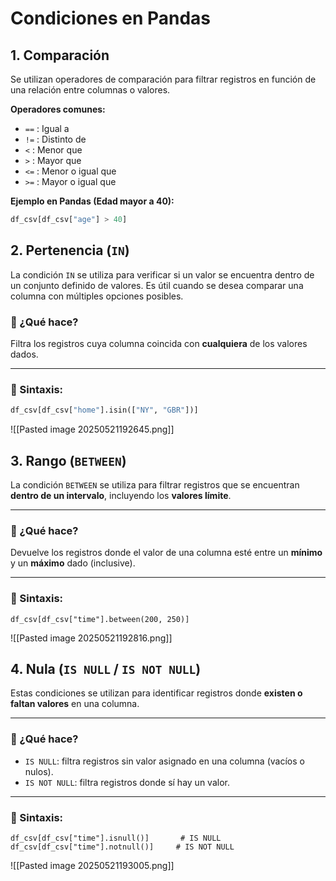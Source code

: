# Condiciones en Pandas 

## 1. Comparación

Se utilizan operadores de comparación para filtrar registros en función de una relación entre columnas o valores.

**Operadores comunes:**
- `==` : Igual a  
- `!=` : Distinto de  
- `<` : Menor que  
- `>` : Mayor que  
- `<=` : Menor o igual que  
- `>=` : Mayor o igual que  

**Ejemplo en Pandas (Edad mayor a 40):**

```python
df_csv[df_csv["age"] > 40]
```

## 2. Pertenencia (`IN`)

La condición `IN` se utiliza para verificar si un valor se encuentra dentro de un conjunto definido de valores. Es útil cuando se desea comparar una columna con múltiples opciones posibles.

### 🧠 ¿Qué hace?
Filtra los registros cuya columna coincida con **cualquiera** de los valores dados.

---
### 🔧 Sintaxis:

```python
df_csv[df_csv["home"].isin(["NY", "GBR"])]
```

![[Pasted image 20250521192645.png]]

## 3. Rango (`BETWEEN`)

La condición `BETWEEN` se utiliza para filtrar registros que se encuentran **dentro de un intervalo**, incluyendo los **valores límite**.

---

### 🧠 ¿Qué hace?
Devuelve los registros donde el valor de una columna esté entre un **mínimo** y un **máximo** dado (inclusive).

---

### 🔧 Sintaxis:
```pandas
df_csv[df_csv["time"].between(200, 250)]
```

![[Pasted image 20250521192816.png]]

## 4. Nula (`IS NULL` / `IS NOT NULL`)

Estas condiciones se utilizan para identificar registros donde **existen o faltan valores** en una columna.

---

### 🧠 ¿Qué hace?
- `IS NULL`: filtra registros sin valor asignado en una columna (vacíos o nulos).
- `IS NOT NULL`: filtra registros donde sí hay un valor.

---

### 🔧 Sintaxis:

```pandas
df_csv[df_csv["time"].isnull()]       # IS NULL
df_csv[df_csv["time"].notnull()]     # IS NOT NULL
```

![[Pasted image 20250521193005.png]]